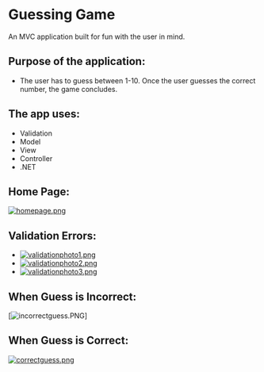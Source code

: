 # Guessing Game
An MVC application built for fun with the user in mind.

## Purpose of the application:
* The user has to guess between 1-10. Once the user guesses the correct number, the game concludes.

## The app uses:
* Validation
* Model
* View
* Controller
* .NET

## Home Page:
[![homepage.png](https://s15.postimg.org/m4nhjqr7f/homepage.png)](https://postimg.org/image/oyqmx6tdj/)

## Validation Errors:
* [![validationphoto1.png](https://s23.postimg.org/uqh0bwgnf/validationphoto1.png)](https://postimg.org/image/45ehgce9z/)
* [![validationphoto2.png](https://s4.postimg.org/cnoi3k5j1/validationphoto2.png)](https://postimg.org/image/je4zczsop/)
* [![validationphoto3.png](https://s17.postimg.org/5gmcnzle7/validationphoto3.png)](https://postimg.org/image/eoel4osgb/)

## When Guess is Incorrect:
[![incorrectguess.PNG](/ScreenShot/incorrectguess.PNG)]

## When Guess is Correct:
[![correctguess.png](https://s17.postimg.org/v5det9x5b/correctguess.png)](https://postimg.org/image/axzz0yznv/)
